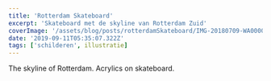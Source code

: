 ```yaml
---
title: 'Rotterdam Skateboard'
excerpt: 'Skateboard met de skyline van Rotterdam Zuid'
coverImage: '/assets/blog/posts/rotterdamSkateboard/IMG-20180709-WA0000.jpg'
date: '2019-09-11T05:35:07.322Z'
tags: ['schilderen', illustratie]
---
```


The skyline of Rotterdam. Acrylics on skateboard.


